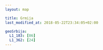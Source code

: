 ```yaml
---
layout: map

title: Grmija
last_modified_at: 2018-05-22T23:34:05+02:00

geoSrbija:
  L1_183: [86]
  L1_362: [24]
---
```

